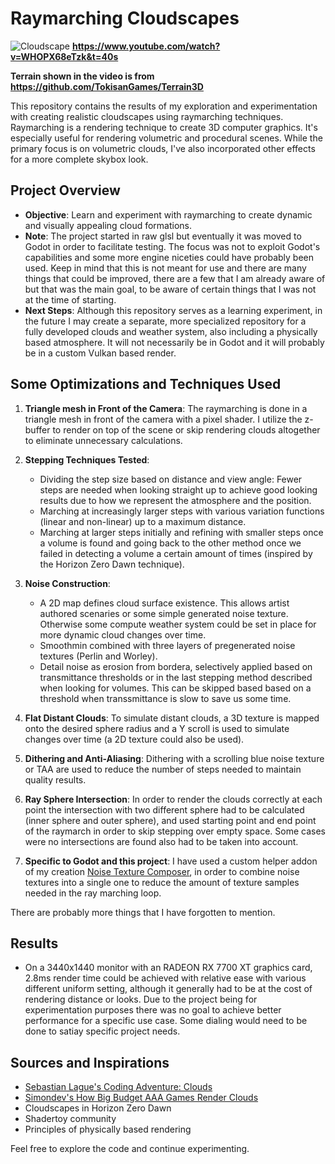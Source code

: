 # Raymarching Cloudscapes
![Cloudscape](https://github.com/DinDotDout/marching_cloudscapes/assets/60853685/86cebc1a-7ec3-482f-8caa-83ad73ec79d5)
**https://www.youtube.com/watch?v=WHOPX68eTzk&t=40s**

**Terrain shown in the video is from https://github.com/TokisanGames/Terrain3D**

This repository contains the results of my exploration and experimentation with creating realistic cloudscapes using raymarching techniques. Raymarching is a rendering technique to create 3D computer graphics. It's especially useful for rendering volumetric and procedural scenes. While the primary focus is on volumetric clouds, I've also incorporated other effects for a more complete skybox look.

## Project Overview

- **Objective**: Learn and experiment with raymarching to create dynamic and visually appealing cloud formations.
- **Note**: The project started in raw glsl but eventually it was moved to Godot in order to facilitate testing. The focus was not to exploit Godot's capabilities and some more engine niceties could have probably been used. Keep in mind that this is not meant for use and there are many things that could be improved, there are a few that I am already aware of but that was the main goal, to be aware of certain things that I was not at the time of starting.
- **Next Steps**: Although this repository serves as a learning experiment, in the future I may create a separate, more specialized repository for a fully developed clouds and weather system, also including a physically based atmosphere. It will not necessarily be in Godot and it will probably be in a custom Vulkan based render.

## Some Optimizations and Techniques Used

1. **Triangle mesh in Front of the Camera**: The raymarching is done in a triangle mesh in front of the camera with a pixel shader. I utilize the z-buffer to render on top of the scene or skip rendering clouds altogether to eliminate unnecessary calculations.
2. **Stepping Techniques Tested**:
   - Dividing the step size based on distance and view angle: Fewer steps are needed when looking straight up to achieve good looking results due to how we represent the atmosphere and the position.
   - Marching at increasingly larger steps with various variation functions (linear and non-linear) up to a maximum distance.
   - Marching at larger steps initially and refining with smaller steps once a volume is found and going back to the other method once we failed in detecting a volume a certain amount of times (inspired by the Horizon Zero Dawn technique).
3. **Noise Construction**:
   - A 2D map defines cloud surface existence. This allows artist authored scenaries or some simple generated noise texture. Otherwise some compute weather system could be set in place for more dynamic cloud changes over time.
   - Smoothmin combined with three layers of pregenerated noise textures (Perlin and Worley).
   - Detail noise as erosion from bordera, selectively applied based on transmittance thresholds or in the last stepping method described when looking for volumes. This can be skipped based based on a threshold when transsmittance is slow to save us some time.

4. **Flat Distant Clouds**: To simulate distant clouds, a 3D texture is mapped onto the desired sphere radius and a Y scroll is used to simulate changes over time (a 2D texture could also be used).
5. **Dithering and Anti-Aliasing**: Dithering with a scrolling blue noise texture or TAA are used to reduce the number of steps needed to maintain quality results.
6. **Ray Sphere Intersection**: In order to render the clouds correctly at each point the intersection with two different sphere had to be calculated (inner sphere and outer sphere), and used starting point and end point of the raymarch in order to skip stepping over empty space. Some cases were no intersections are found also had to be taken into account.
7. **Specific to Godot and this project**: I have used a custom helper addon of my creation [Noise Texture Composer](https://github.com/DinDotDout/noise_texture_composer), in order to combine noise textures into a single one to reduce the amount of texture samples needed in the ray marching loop.

There are probably more things that I have forgotten to mention.

## Results

- On a 3440x1440 monitor with an RADEON RX 7700 XT graphics card, 2.8ms render time could be achieved with relative ease with various different uniform setting, although it generally had to be at the cost of rendering distance or looks. Due to the project being for experimentation purposes there was no goal to achieve better performance for a specific use case. Some dialing would need to be done to satiay specific project needs.

## Sources and Inspirations

- [Sebastian Lague's Coding Adventure: Clouds](https://www.youtube.com/watch?v=4QOcCGI6xOU)
- [Simondev's How Big Budget AAA Games Render Clouds](https://www.youtube.com/watch?v=Qj_tK_mdRcA)
- Cloudscapes in Horizon Zero Dawn
- Shadertoy community
- Principles of physically based rendering

Feel free to explore the code and continue experimenting.

